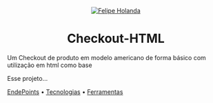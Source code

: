 <p align="center">
   <a href="https://www.linkedin.com/in/felipe-holanda-de-freitas-3a91281a2/">
      <img alt="Felipe Holanda" src="https://img.shields.io/badge/-Felipe Holanda-blue?style=flat&logo=Linkedin&logoColor=bluee" />
   </a>
</p>

<h1 align="center"> Checkout-HTML</h1>
<p aling="center">Um Checkout de produto em modelo americano de forma básico com utilização em html como base</p>

<p aling="center">Esse projeto...</p>
<a href="#EndPoints">EndePoints</a> •
<a href="#Tecnologias 🚀">Tecnologias</a> •
<a href="#Ferramentas">Ferramentas</a>

<br>
<br>
